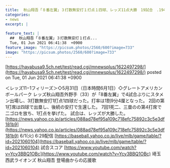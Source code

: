 ```yaml
---
title:  秋山翔吾「８番左翼」３打数無安打１打点１四球、レッズ11点大勝　19試合　.194　0本　3打点  
categories:
- news
excerpt: |
  
feature_text: |
  ##  秋山翔吾「８番左翼」３打数無安打１打点...
  Tue, 01 Jun 2021 06:41:38  +0900
feature_image: "https://picsum.photos/2560/600?image=733"
image: "https://picsum.photos/2560/600?image=733"
---
```


[https://hayabusa9.5ch.net/test/read.cgi/mnewsplus/1622497298/](https://hayabusa9.5ch.net/test/read.cgi/mnewsplus/1622497298/)
posted on Tue, 01 Jun 2021 06:41:38  +0900

<!--more-->

＜レッズ11−1フィリーズ＞◇5月31日（日本時間6月1日）◇グレートアメリカンボールパーク レッズ秋山翔吾外野手（33）が「8番左翼」で4試合ぶりにスタメン出場し、3打数無安打1打点1四球だった。打率は1割9分4厘となった。 2回の第1打席は四球で出塁し、後続の安打で生還した。 7回1死二、三塁のの第4打席で二ゴロを放ち、1打点を挙げた。 試合は、レッズが大勝した。 [https://news.yahoo.co.jp/articles/088ad78ef95a109c718efc75892c3c5e3df181b9](https://news.yahoo.co.jp/articles/088ad78ef95a109c718efc75892c3c5e3df181b9) 6/1(火) 6:29配信 [https://baseball.yahoo.co.jp/live/mlb/game/table/?id=2021060104](https://baseball.yahoo.co.jp/live/mlb/game/table/?id=2021060104) 試合スコア [https://www.youtube.com/watch?v=Ycy3BBQ1OBc](https://www.youtube.com/watch?v=Ycy3BBQ1OBc) 埼玉西武ライオンズ 秋山翔吾 登場曲からの応援歌
